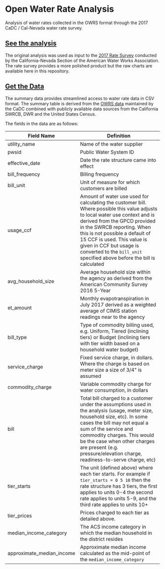 # Open Water Rate Analysis
Analysis of water rates collected in the OWRS format through the 2017 CaDC / Cal-Nevada water rate survey.

## [See the analysis](owrs_analysis.md) 

The original analysis was used as input to the [2017 Rate Survey](http://ca-nv-awwa.org/canv/downloads/2018/CA-NV_RateSurvey-2017_final.pdf) conducted by the California-Nevada Section of the American Water Works Association. The rate survey provides a more polished product but the raw charts are available here in this repository.

## [Get the Data](summary_table.csv)

The summary data provides streamlined access to water rate data in CSV format. The summary table is derived from the [OWRS data]() maintained by the CaDC combined with publicly available data sources from the California SWRCB, DWR and the United States Census.

The fields in the data are as follows:

| Field Name  | Definition |
| ------------- | --------------------------------------------------------------- |
| utility_name            | Name of the water supplier  |
| pwsid                   | Public Water System ID  |
| effective_date          | Date the rate structure came into effect  |
| bill_frequency          | Billing frequency  |
| bill_unit               | Unit of measure for which customers are billed  |
| usage_ccf               | Amount of water use used for calculating the customer bill. Where possible this value adjusts to local water use context and is derived from the GPCD provided in the SWRCB reporting. When this is not possible a default of 15 CCF is used. This value is given in CCF but usage is converted to the `bill_unit` specified above before the bill is calculated  |
| avg_household_size      | Average household size within the agency as derived from the American Community Survey 2016 5-Year  |
| et_amount               | Monthly evapotranspiration in July 2017 derived as a weighted average of CIMIS station readings near to the agency  |
| bill_type               | Type of commodity billing used, e.g. Uniform, Tiered (inclining tiers) or Budget (inclining tiers with tier width based on a household water budget)  |
| service_charge          | Fixed service charge, in dollars. Where the charge is based on meter size a size of 3/4" is assumed  |
| commodity_charge        | Variable commodity charge for water consumption, in dollars  |
| bill                    | Total bill charged to a customer under the assumptions used in the analysis (usage, meter size, household size, etc). In some cases the bill may not equal a sum of the service and commodity charges. This would be the case when other charges are present (e.g. pressure/elevation charge, readiness-to-serve charge, etc)  |
| tier_starts             | The unit (defined above) where each tier starts. For example if `tier_starts = 0 5 10` then the rate structure has 3 tiers, the first applies to units 0-4 the second rate applies to units 5-9, and the third rate applies to units 10+ |
| tier_prices             | Prices charged to each tier as detailed above.  |
| median_income_category         | The ACS income category in which the median household in the district resides  |
| approximate_median_income      | Approximate median income calculated as the mid-point of the `median_income_category`  |
